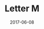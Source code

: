 ---
title: Letter M
date: '2017-06-08'
thumb_image: images/mar-2yo/m.jpg
thumb_image_alt: Letter M
image: images/mar-2yo/m.jpg
image_alt: Letter M
template: project
---	